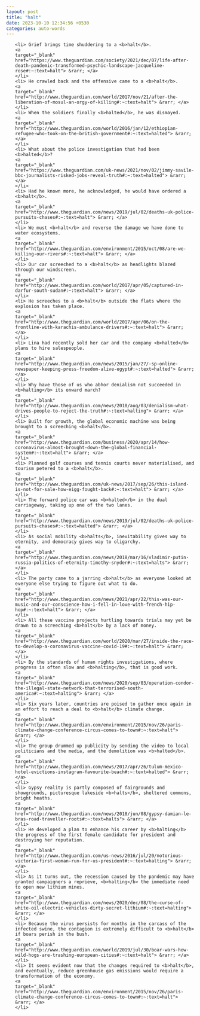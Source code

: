 ```yaml
---
layout: post
title: "halt"
date: 2023-10-10 12:34:56 +0530
categories: auto-words
---
```

<ol>

    <li> Grief brings time shuddering to a <b>halt</b>.
    <a 
    target="_blank" 
    href="https://www.theguardian.com/society/2021/dec/07/life-after-death-pandemic-transformed-psychic-landscape-jacqueline-rose#:~:text=halt"> &rarr; </a>
    </li>
    <li> He crawled back and the offensive came to a <b>halt</b>.
    <a 
    target="_blank" 
    href="http://www.theguardian.com/world/2017/nov/21/after-the-liberation-of-mosul-an-orgy-of-killing#:~:text=halt"> &rarr; </a>
    </li>
    <li> When the soldiers finally <b>halted</b>, he was dismayed.
    <a 
    target="_blank" 
    href="http://www.theguardian.com/world/2016/jan/12/ethiopian-refugee-who-took-on-the-british-government#:~:text=halted"> &rarr; </a>
    </li>
    <li> What about the police investigation that had been <b>halted</b>?
    <a 
    target="_blank" 
    href="https://www.theguardian.com/uk-news/2021/nov/02/jimmy-savile-bbc-journalists-risked-jobs-reveal-truth#:~:text=halted"> &rarr; </a>
    </li>
    <li> Had he known more, he acknowledged, he would have ordered a <b>halt</b>.
    <a 
    target="_blank" 
    href="http://www.theguardian.com/news/2019/jul/02/deaths-uk-police-pursuits-chases#:~:text=halt"> &rarr; </a>
    </li>
    <li> We must <b>halt</b> and reverse the damage we have done to water ecosystems.
    <a 
    target="_blank" 
    href="http://www.theguardian.com/environment/2015/oct/08/are-we-killing-our-rivers#:~:text=halt"> &rarr; </a>
    </li>
    <li> Our car screeched to a <b>halt</b> as headlights blazed through our windscreen.
    <a 
    target="_blank" 
    href="http://www.theguardian.com/world/2017/apr/05/captured-in-darfur-south-sudan#:~:text=halt"> &rarr; </a>
    </li>
    <li> He screeches to a <b>halt</b> outside the flats where the explosion has taken place.
    <a 
    target="_blank" 
    href="http://www.theguardian.com/world/2017/apr/06/on-the-frontline-with-karachis-ambulance-drivers#:~:text=halt"> &rarr; </a>
    </li>
    <li> Lina had recently sold her car and the company <b>halted</b> plans to hire salespeople.
    <a 
    target="_blank" 
    href="http://www.theguardian.com/news/2015/jan/27/-sp-online-newspaper-keeping-press-freedom-alive-egypt#:~:text=halted"> &rarr; </a>
    </li>
    <li> Why have those of us who abhor denialism not succeeded in <b>halting</b> its onward march?
    <a 
    target="_blank" 
    href="http://www.theguardian.com/news/2018/aug/03/denialism-what-drives-people-to-reject-the-truth#:~:text=halting"> &rarr; </a>
    </li>
    <li> Built for growth, the global economic machine was being brought to a screeching <b>halt</b>.
    <a 
    target="_blank" 
    href="http://www.theguardian.com/business/2020/apr/14/how-coronavirus-almost-brought-down-the-global-financial-system#:~:text=halt"> &rarr; </a>
    </li>
    <li> Planned golf courses and tennis courts never materialised, and tourism petered to a <b>halt</b>.
    <a 
    target="_blank" 
    href="http://www.theguardian.com/uk-news/2017/sep/26/this-island-is-not-for-sale-how-eigg-fought-back#:~:text=halt"> &rarr; </a>
    </li>
    <li> The forward police car was <b>halted</b> in the dual carriageway, taking up one of the two lanes.
    <a 
    target="_blank" 
    href="http://www.theguardian.com/news/2019/jul/02/deaths-uk-police-pursuits-chases#:~:text=halted"> &rarr; </a>
    </li>
    <li> As social mobility <b>halts</b>, inevitability gives way to eternity, and democracy gives way to oligarchy.
    <a 
    target="_blank" 
    href="http://www.theguardian.com/news/2018/mar/16/vladimir-putin-russia-politics-of-eternity-timothy-snyder#:~:text=halts"> &rarr; </a>
    </li>
    <li> The party came to a jarring <b>halt</b> as everyone looked at everyone else trying to figure out what to do.
    <a 
    target="_blank" 
    href="http://www.theguardian.com/news/2021/apr/22/this-was-our-music-and-our-conscience-how-i-fell-in-love-with-french-hip-hop#:~:text=halt"> &rarr; </a>
    </li>
    <li> All these vaccine projects hurtling towards trials may yet be drawn to a screeching <b>halt</b> by a lack of money.
    <a 
    target="_blank" 
    href="http://www.theguardian.com/world/2020/mar/27/inside-the-race-to-develop-a-coronavirus-vaccine-covid-19#:~:text=halt"> &rarr; </a>
    </li>
    <li> By the standards of human rights investigations, where progress is often slow and <b>halting</b>, that is good work.
    <a 
    target="_blank" 
    href="http://www.theguardian.com/news/2020/sep/03/operation-condor-the-illegal-state-network-that-terrorised-south-america#:~:text=halting"> &rarr; </a>
    </li>
    <li> Six years later, countries are poised to gather once again in an effort to reach a deal to <b>halt</b> climate change.
    <a 
    target="_blank" 
    href="http://www.theguardian.com/environment/2015/nov/26/paris-climate-change-conference-circus-comes-to-town#:~:text=halt"> &rarr; </a>
    </li>
    <li> The group drummed up publicity by sending the video to local politicians and the media, and the demolition was <b>halted</b>.
    <a 
    target="_blank" 
    href="http://www.theguardian.com/news/2017/apr/26/tulum-mexico-hotel-evictions-instagram-favourite-beach#:~:text=halted"> &rarr; </a>
    </li>
    <li> Gypsy reality is partly composed of fairgrounds and showgrounds, picturesque lakeside <b>halts</b>, sheltered commons, bright heaths.
    <a 
    target="_blank" 
    href="http://www.theguardian.com/news/2018/jun/08/gypsy-damian-le-bras-road-traveller-roots#:~:text=halts"> &rarr; </a>
    </li>
    <li> He developed a plan to enhance his career by <b>halting</b> the progress of the first female candidate for president and destroying her reputation.
    <a 
    target="_blank" 
    href="http://www.theguardian.com/us-news/2016/jul/20/notorious-victoria-first-woman-run-for-us-president#:~:text=halting"> &rarr; </a>
    </li>
    <li> As it turns out, the recession caused by the pandemic may have granted campaigners a reprieve, <b>halting</b> the immediate need to open new lithium mines.
    <a 
    target="_blank" 
    href="http://www.theguardian.com/news/2020/dec/08/the-curse-of-white-oil-electric-vehicles-dirty-secret-lithium#:~:text=halting"> &rarr; </a>
    </li>
    <li> Because the virus persists for months in the carcass of the infected swine, the contagion is extremely difficult to <b>halt</b> if boars perish in the bush.
    <a 
    target="_blank" 
    href="http://www.theguardian.com/world/2019/jul/30/boar-wars-how-wild-hogs-are-trashing-european-cities#:~:text=halt"> &rarr; </a>
    </li>
    <li> It seems evident now that the changes required to <b>halt</b>, and eventually, reduce greenhouse gas emissions would require a transformation of the economy.
    <a 
    target="_blank" 
    href="http://www.theguardian.com/environment/2015/nov/26/paris-climate-change-conference-circus-comes-to-town#:~:text=halt"> &rarr; </a>
    </li>